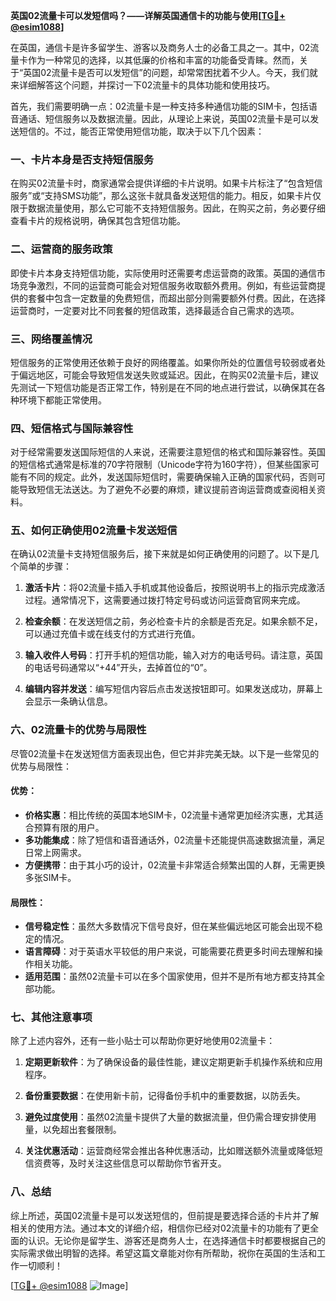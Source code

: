 **英国02流量卡可以发短信吗？——详解英国通信卡的功能与使用[[TG💪+ @esim1088](https://t.me/s/esim1088)]**

在英国，通信卡是许多留学生、游客以及商务人士的必备工具之一。其中，02流量卡作为一种常见的选择，以其低廉的价格和丰富的功能备受青睐。然而，关于“英国02流量卡是否可以发短信”的问题，却常常困扰着不少人。今天，我们就来详细解答这个问题，并探讨一下02流量卡的具体功能和使用技巧。

首先，我们需要明确一点：02流量卡是一种支持多种通信功能的SIM卡，包括语音通话、短信服务以及数据流量。因此，从理论上来说，英国02流量卡是可以发送短信的。不过，能否正常使用短信功能，取决于以下几个因素：

### 一、卡片本身是否支持短信服务

在购买02流量卡时，商家通常会提供详细的卡片说明。如果卡片标注了“包含短信服务”或“支持SMS功能”，那么这张卡就具备发送短信的能力。相反，如果卡片仅限于数据流量使用，那么它可能不支持短信服务。因此，在购买之前，务必要仔细查看卡片的规格说明，确保其包含短信功能。

### 二、运营商的服务政策

即使卡片本身支持短信功能，实际使用时还需要考虑运营商的政策。英国的通信市场竞争激烈，不同的运营商可能会对短信服务收取额外费用。例如，有些运营商提供的套餐中包含一定数量的免费短信，而超出部分则需要额外付费。因此，在选择运营商时，一定要对比不同套餐的短信政策，选择最适合自己需求的选项。

### 三、网络覆盖情况

短信服务的正常使用还依赖于良好的网络覆盖。如果你所处的位置信号较弱或者处于偏远地区，可能会导致短信发送失败或延迟。因此，在购买02流量卡后，建议先测试一下短信功能是否正常工作，特别是在不同的地点进行尝试，以确保其在各种环境下都能正常使用。

### 四、短信格式与国际兼容性

对于经常需要发送国际短信的人来说，还需要注意短信的格式和国际兼容性。英国的短信格式通常是标准的70字符限制（Unicode字符为160字符），但某些国家可能有不同的规定。此外，发送国际短信时，需要确保输入正确的国家代码，否则可能导致短信无法送达。为了避免不必要的麻烦，建议提前咨询运营商或查阅相关资料。

### 五、如何正确使用02流量卡发送短信

在确认02流量卡支持短信服务后，接下来就是如何正确使用的问题了。以下是几个简单的步骤：

1. **激活卡片**：将02流量卡插入手机或其他设备后，按照说明书上的指示完成激活过程。通常情况下，这需要通过拨打特定号码或访问运营商官网来完成。
   
2. **检查余额**：在发送短信之前，务必检查卡片的余额是否充足。如果余额不足，可以通过充值卡或在线支付的方式进行充值。

3. **输入收件人号码**：打开手机的短信功能，输入对方的电话号码。请注意，英国的电话号码通常以“+44”开头，去掉首位的“0”。

4. **编辑内容并发送**：编写短信内容后点击发送按钮即可。如果发送成功，屏幕上会显示一条确认信息。

### 六、02流量卡的优势与局限性

尽管02流量卡在发送短信方面表现出色，但它并非完美无缺。以下是一些常见的优势与局限性：

#### 优势：
- **价格实惠**：相比传统的英国本地SIM卡，02流量卡通常更加经济实惠，尤其适合预算有限的用户。
- **多功能集成**：除了短信和语音通话外，02流量卡还能提供高速数据流量，满足日常上网需求。
- **方便携带**：由于其小巧的设计，02流量卡非常适合频繁出国的人群，无需更换多张SIM卡。

#### 局限性：
- **信号稳定性**：虽然大多数情况下信号良好，但在某些偏远地区可能会出现不稳定的情况。
- **语言障碍**：对于英语水平较低的用户来说，可能需要花费更多时间去理解和操作相关功能。
- **适用范围**：虽然02流量卡可以在多个国家使用，但并不是所有地方都支持其全部功能。

### 七、其他注意事项

除了上述内容外，还有一些小贴士可以帮助你更好地使用02流量卡：

1. **定期更新软件**：为了确保设备的最佳性能，建议定期更新手机操作系统和应用程序。
   
2. **备份重要数据**：在使用新卡前，记得备份手机中的重要数据，以防丢失。

3. **避免过度使用**：虽然02流量卡提供了大量的数据流量，但仍需合理安排使用量，以免超出套餐限制。

4. **关注优惠活动**：运营商经常会推出各种优惠活动，比如赠送额外流量或降低短信资费等，及时关注这些信息可以帮助你节省开支。

### 八、总结

综上所述，英国02流量卡是可以发送短信的，但前提是要选择合适的卡片并了解相关的使用方法。通过本文的详细介绍，相信你已经对02流量卡的功能有了更全面的认识。无论你是留学生、游客还是商务人士，在选择通信卡时都要根据自己的实际需求做出明智的选择。希望这篇文章能对你有所帮助，祝你在英国的生活和工作一切顺利！

[[TG💪+ @esim1088](https://t.me/s/esim1088) ![Image](https://i.postimg.cc/4NQfJmqS/Snipaste-2025-05-13-00-14-12.png)]